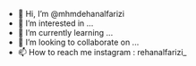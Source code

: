 - 👋 Hi, I’m @mhmdehanalfarizi
- 👀 I’m interested in ...
- 🌱 I’m currently learning ...
- 💞️ I’m looking to collaborate on ...
- 📫 How to reach me instagram : rehanalfarizi_

<!---
mhmdehanalfarizi/mhmdehanalfarizi is a ✨ special ✨ repository because its `README.md` (this file) appears on your GitHub profile.
You can click the Preview link to take a look at your changes.
--->
